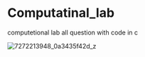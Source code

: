 # Computatinal_lab
computetional lab all question with code in c

![7272213948_0a3435f42d_z](https://user-images.githubusercontent.com/114743961/227300495-27bb6885-4e0e-49f2-8751-0727ee5fea97.jpg)

